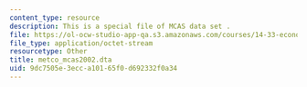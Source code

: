 ```yaml
---
content_type: resource
description: This is a special file of MCAS data set .
file: https://ol-ocw-studio-app-qa.s3.amazonaws.com/courses/14-33-economics-research-and-communication-spring-2012/9dc7505e3ecca10165f0d692332f0a34_metco_mcas2002.dta
file_type: application/octet-stream
resourcetype: Other
title: metco_mcas2002.dta
uid: 9dc7505e-3ecc-a101-65f0-d692332f0a34
---
```

